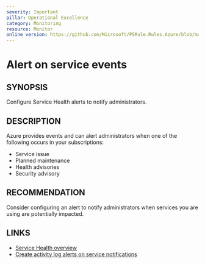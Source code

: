 ```yaml
---
severity: Important
pillar: Operational Excellence
category: Monitoring
resource: Monitor
online version: https://github.com/Microsoft/PSRule.Rules.Azure/blob/main/docs/en/rules/Azure.Monitor.ServiceHealth.md
---
```


# Alert on service events

## SYNOPSIS

Configure Service Health alerts to notify administrators.

## DESCRIPTION

Azure provides events and can alert administrators when one of the following occurs in your subscriptions:

- Service issue
- Planned maintenance
- Health advisories
- Security advisory

## RECOMMENDATION

Consider configuring an alert to notify administrators when services you are using are potentially impacted.

## LINKS

- [Service Health overview](https://docs.microsoft.com/en-us/azure/service-health/service-health-overview)
- [Create activity log alerts on service notifications](https://docs.microsoft.com/en-us/azure/service-health/alerts-activity-log-service-notifications)
